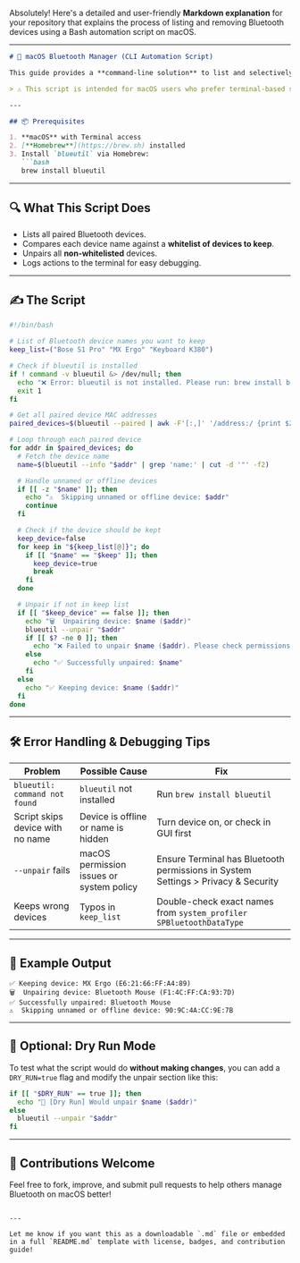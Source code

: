 Absolutely! Here's a detailed and user-friendly **Markdown explanation** for your repository that explains the process of listing and removing Bluetooth devices using a Bash automation script on macOS.

---

```markdown
# 🔗 macOS Bluetooth Manager (CLI Automation Script)

This guide provides a **command-line solution** to list and selectively **remove/unpair Bluetooth devices** on macOS using a Bash script and a lightweight tool called `blueutil`.

> ⚠️ This script is intended for macOS users who prefer terminal-based system control or want to automate Bluetooth device management.

---

## 📦 Prerequisites

1. **macOS** with Terminal access
2. [**Homebrew**](https://brew.sh) installed
3. Install `blueutil` via Homebrew:
   ```bash
   brew install blueutil
   ```

---

## 🔍 What This Script Does

- Lists all paired Bluetooth devices.
- Compares each device name against a **whitelist of devices to keep**.
- Unpairs all **non-whitelisted** devices.
- Logs actions to the terminal for easy debugging.

---

## ✍️ The Script

```bash
#!/bin/bash

# List of Bluetooth device names you want to keep
keep_list=("Bose S1 Pro" "MX Ergo" "Keyboard K380")

# Check if blueutil is installed
if ! command -v blueutil &> /dev/null; then
  echo "❌ Error: blueutil is not installed. Please run: brew install blueutil"
  exit 1
fi

# Get all paired device MAC addresses
paired_devices=$(blueutil --paired | awk -F'[:,]' '/address:/ {print $2}' | xargs)

# Loop through each paired device
for addr in $paired_devices; do
  # Fetch the device name
  name=$(blueutil --info "$addr" | grep 'name:' | cut -d '"' -f2)

  # Handle unnamed or offline devices
  if [[ -z "$name" ]]; then
    echo "⚠️  Skipping unnamed or offline device: $addr"
    continue
  fi

  # Check if the device should be kept
  keep_device=false
  for keep in "${keep_list[@]}"; do
    if [[ "$name" == "$keep" ]]; then
      keep_device=true
      break
    fi
  done

  # Unpair if not in keep list
  if [[ "$keep_device" == false ]]; then
    echo "🗑️  Unpairing device: $name ($addr)"
    blueutil --unpair "$addr"
    if [[ $? -ne 0 ]]; then
      echo "❌ Failed to unpair $name ($addr). Please check permissions or device state."
    else
      echo "✅ Successfully unpaired: $name"
    fi
  else
    echo "✅ Keeping device: $name ($addr)"
  fi
done
```

---

## 🛠️ Error Handling & Debugging Tips

| Problem | Possible Cause | Fix |
|--------|----------------|-----|
| `blueutil: command not found` | `blueutil` not installed | Run `brew install blueutil` |
| Script skips device with no name | Device is offline or name is hidden | Turn device on, or check in GUI first |
| `--unpair` fails | macOS permission issues or system policy | Ensure Terminal has Bluetooth permissions in System Settings > Privacy & Security |
| Keeps wrong devices | Typos in `keep_list` | Double-check exact names from `system_profiler SPBluetoothDataType` |

---

## 📘 Example Output

```
✅ Keeping device: MX Ergo (E6:21:66:FF:A4:89)
🗑️  Unpairing device: Bluetooth Mouse (F1:4C:FF:CA:93:7D)
✅ Successfully unpaired: Bluetooth Mouse
⚠️  Skipping unnamed or offline device: 90:9C:4A:CC:9E:7B
```

---

## 🧼 Optional: Dry Run Mode

To test what the script would do **without making changes**, you can add a `DRY_RUN=true` flag and modify the unpair section like this:

```bash
if [[ "$DRY_RUN" == true ]]; then
  echo "🧪 [Dry Run] Would unpair $name ($addr)"
else
  blueutil --unpair "$addr"
fi
```

---

## 🙌 Contributions Welcome

Feel free to fork, improve, and submit pull requests to help others manage Bluetooth on macOS better!

```

---

Let me know if you want this as a downloadable `.md` file or embedded in a full `README.md` template with license, badges, and contribution guide!
